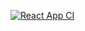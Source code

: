 [![React App CI](https://github.com/mw-jsgeorge/ci-cd-with-actions/actions/workflows/ci.yml/badge.svg)](https://github.com/mw-jsgeorge/ci-cd-with-actions/actions/workflows/ci.yml)
